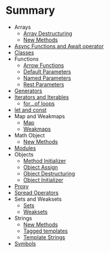 # Summary

* Arrays
    * [Array Destructuring](arrays/array-destructuring.md)
    * [New Methods](arrays/new-methods.md)
* [Async Functions and Await operator](async-await/README.md)
* [Classes](classes/README.md)
* Functions
    * [Arrow Functions](functions/arrow-functions.md)
    * [Default Parameters](functions/default-parameters.md)
    * [Named Parameters](functions/named-parameters.md)
    * [Rest Parameters](functions/rest-parameters.md)
* [Generators](generators/README.md)
* [Iterators and Iterables](iterators-and-iterables/README.md)
	* [for...of loops](iterators-and-iterables/for-of-loops.md)
* [let and const](let-and-const/README.md)
* Map and Weakmaps
	* [Map](map-and-weakmaps/map.md)
	* [Weakmaps](map-and-weakmaps/weakmap.md)
* Math Object
	* [New Methods](math-object/new-methods.md)
* [Modules](modules/README.md)
* Objects
	* [Method Initializer](objects/method-initializer.md)
	* [Object Assign](objects/object-assign.md)
	* [Object Destructuring](objects/object-destructuring.md)
	* [Object Initializer](objects/object-initializer.md)
* [Proxy](proxy/README.md)
* [Spread Operators](spread-operators/README.md)
* Sets and Weaksets
	* [Sets](sets-and-weaksets/sets.md)
	* [Weaksets](sets-and-weaksets/weaksets.md)
* Strings
	* [New Methods](strings/new-methods.md)
	* [Tagged templates](strings/tagged-templates.md)
	* [Template Strings](strings/template-literals.md)
* [Symbols](symbols/README.md)
